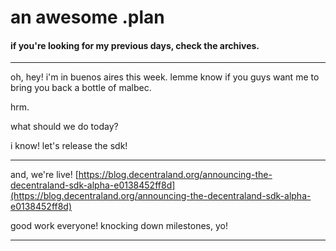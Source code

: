 # an awesome .plan

#### if you're looking for my previous days, check the archives.

---

oh, hey!  i'm in buenos aires this week.  lemme know if you guys want me to bring you back a bottle of malbec.

hrm.

what should we do today?

i know!  let's release the sdk!

---

and, we're live!
[https://blog.decentraland.org/announcing-the-decentraland-sdk-alpha-e0138452ff8d](https://blog.decentraland.org/announcing-the-decentraland-sdk-alpha-e0138452ff8d)

good work everyone!  knocking down milestones, yo!

---

